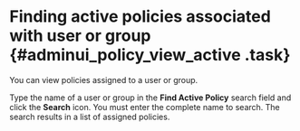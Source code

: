 # Finding active policies associated with user or group {#adminui_policy_view_active .task}

You can view policies assigned to a user or group.

Type the name of a user or group in the **Find Active Policy** search field and click ​the **Search** icon. You must enter the complete name to search. The search results in a list of assigned policies.

